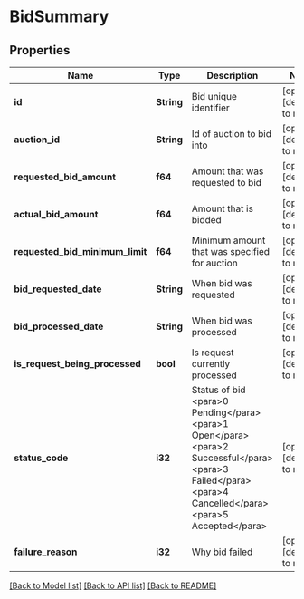 # BidSummary

## Properties
Name | Type | Description | Notes
------------ | ------------- | ------------- | -------------
**id** | **String** | Bid unique identifier | [optional] [default to null]
**auction_id** | **String** | Id of auction to bid into | [optional] [default to null]
**requested_bid_amount** | **f64** | Amount that was requested to bid | [optional] [default to null]
**actual_bid_amount** | **f64** | Amount that is bidded | [optional] [default to null]
**requested_bid_minimum_limit** | **f64** | Minimum amount that was specified for auction | [optional] [default to null]
**bid_requested_date** | **String** | When bid was requested | [optional] [default to null]
**bid_processed_date** | **String** | When bid was processed | [optional] [default to null]
**is_request_being_processed** | **bool** | Is request currently processed | [optional] [default to null]
**status_code** | **i32** | Status of bid  &lt;para&gt;0 Pending&lt;/para&gt;&lt;para&gt;1 Open&lt;/para&gt;&lt;para&gt;2 Successful&lt;/para&gt;&lt;para&gt;3 Failed&lt;/para&gt;&lt;para&gt;4 Cancelled&lt;/para&gt;&lt;para&gt;5 Accepted&lt;/para&gt; | [optional] [default to null]
**failure_reason** | **i32** | Why bid failed | [optional] [default to null]

[[Back to Model list]](../README.md#documentation-for-models) [[Back to API list]](../README.md#documentation-for-api-endpoints) [[Back to README]](../README.md)


